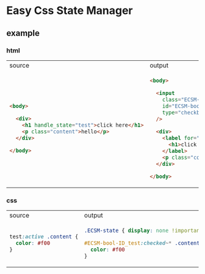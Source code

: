 # Easy Css State Manager

## example

### html

<table>

<tr>
<td>

<img width=350/>
source

</td>
<td>

<img width=350/>
output

</td>
</tr>

<tr>
<td>


```html
<body>

  <div>
    <h1 handle_state="test">click here</h1>
    <p class="content">hello</p>
  </div>

</body>
```

</td>

<td>

```html
<body>

  <input
    class="ECSM-state"
    id="ECSM-bool-ID_test"
    type="checkbox"
  />

  <div>
    <label for="ECSM-bool-ID_test">
      <h1>click here</h1>
    </label>
    <p class="content">hello</p>
  </div>

</body>
```

</td>
</tr>


</table>

### css

<table>

<tr>
<td>

<img width=350/>
source

</td>
<td>

<img width=350/>
output

</td>
</tr>

<tr>
<td>


```css
test:active .content {
  color: #f00
}
```

</td>

<td>


```css
.ECSM-state { display: none !important }

#ECSM-bool-ID_test:checked~* .content {
  color: #f00
}
```

</td>
</tr>


</table>
